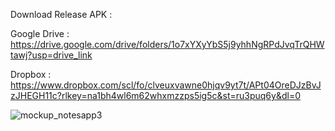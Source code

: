 Download Release APK :

Google Drive : https://drive.google.com/drive/folders/1o7xYXyYbS5j9yhhNgRPdJvqTrQHWtawj?usp=drive_link

Dropbox : https://www.dropbox.com/scl/fo/clveuxvawne0hjqv9yt7t/APt04OreDJzBvJzJHEGH11c?rlkey=na1bh4wl6m62whxmzzps5ig5c&st=ru3puq6y&dl=0

![mockup_notesapp3](https://github.com/user-attachments/assets/3df5b82f-d269-463a-abca-e3fbe63d1ba4)

